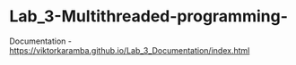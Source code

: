 # Lab_3-Multithreaded-programming-
Documentation - https://viktorkaramba.github.io/Lab_3_Documentation/index.html
